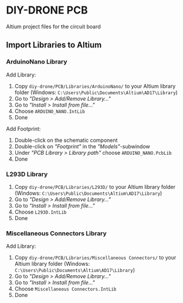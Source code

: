 # DIY-DRONE PCB
Altium project files for the circuit board

## Import Libraries to Altium

### ArduinoNano Library

Add Library:

1. Copy `diy-drone/PCB/Libraries/ArduinoNano/` to your Altium library folder (Windows: `C:\Users\Public\Documents\Altium\AD17\Library`)
2. Go to _"Design > Add/Remove Library..."_
3. Go to _"Install > Install from file..."_
4. Choose `ARDUINO_NANO.IntLib`
5. Done

Add Footprint:

1. Double-click on the schematic component
2. Double-click on _"Footprint"_ in the _"Models"_-subwindow
3. Under _"PCB Library > Library path"_ choose `ARDUINO_NANO.PcbLib`
4. Done

### L293D Library

1. Copy `diy-drone/PCB/Libraries/L293D/` to your Altium library folder (Windows: `C:\Users\Public\Documents\Altium\AD17\Library`)
2. Go to _"Design > Add/Remove Library..."_
3. Go to _"Install > Install from file..."_
4. Choose `L293D.IntLib`
5. Done

### Miscellaneous Connectors Library

Add Library:

1. Copy `diy-drone/PCB/Libraries/Miscellaneous Connectors/` to your Altium library folder (Windows: `C:\Users\Public\Documents\Altium\AD17\Library`)
2. Go to _"Design > Add/Remove Library..."_
3. Go to _"Install > Install from file..."_
4. Choose `Miscellaneous Connectors.IntLib`
5. Done